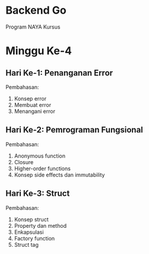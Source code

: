 # Backend Go
Program NAYA Kursus

# Minggu Ke-4

## Hari Ke-1: Penanganan Error
Pembahasan:
1. Konsep error
2. Membuat error
3. Menangani error

## Hari Ke-2: Pemrograman Fungsional
Pembahasan:
1. Anonymous function
2. Closure
3. Higher-order functions
4. Konsep side effects dan immutability

## Hari Ke-3: Struct
Pembahasan:
1. Konsep struct
2. Property dan method
3. Enkapsulasi
4. Factory function
5. Struct tag
